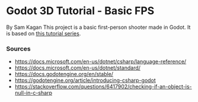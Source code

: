 # Godot 3D Tutorial - Basic FPS
By Sam Kagan
This project is a basic first-person shooter made in Godot.
It is based on [this tutorial series](https://www.youtube.com/playlist?list=PLiUQR4U_J9efMalyhB1DtqywA_HPg-FrR).

### Sources
* https://docs.microsoft.com/en-us/dotnet/csharp/language-reference/
* https://docs.microsoft.com/en-us/dotnet/standard/
* https://docs.godotengine.org/en/stable/
* https://godotengine.org/article/introducing-csharp-godot
* https://stackoverflow.com/questions/6417902/checking-if-an-object-is-null-in-c-sharp
